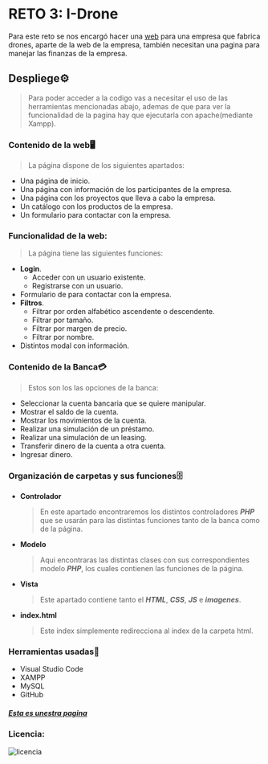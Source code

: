 # RETO 3: I-Drone

Para este reto se nos encargó hacer una [web](https://hiru.zerbitzaria.net) para una empresa que fabrica drones, aparte de la web de la empresa, también necesitan una pagina para manejar las finanzas de la empresa.

## Despliege⚙️
> Para poder acceder a la codigo vas a necesitar el uso de las herramientas mencionadas abajo, ademas de que para ver la funcionalidad de la pagina hay que ejecutarla con apache(mediante Xampp).

### Contenido de la web🖥️
> La página dispone de los siguientes apartados:
* Una página de inicio.
* Una página con información de los participantes de la empresa.
* Una página con los proyectos que lleva a cabo la empresa.
* Un catálogo con los productos de la empresa.
* Un formulario para contactar con la empresa.

### Funcionalidad de la web:
> La página tiene las siguientes funciones:
* **Login**.
  * Acceder con un usuario existente.
  * Registrarse con un usuario.
* Formulario de para contactar con la empresa.
* **Filtros**.
  * Filtrar por orden alfabético ascendente o descendente.
  * Filtrar por tamaño.
  * Filtrar por margen de precio.
  * Filtrar por nombre.
* Distintos modal con información.

### Contenido de la Banca💳
> Estos son los las opciones de la banca:
* Seleccionar la cuenta bancaria que se quiere manipular.
* Mostrar el saldo de la cuenta.
* Mostrar los movimientos de la cuenta.
* Realizar una simulación de un préstamo.
* Realizar una simulación de un leasing.
* Transferir dinero de la cuenta a otra cuenta.
* Ingresar dinero.

### Organización de carpetas y sus funciones🗄️

* **Controlador**
  > En este apartado encontraremos los distintos controladores **_PHP_** que se usarán para las distintas funciones tanto de la banca como de la página.
* **Modelo** 
  > Aqui encontraras las distintas clases con sus correspondientes modelo **_PHP_**, los cuales contienen las funciones de la página.
* **Vista**
  > Este apartado contiene tanto el **_HTML_**, **_CSS_**, **_JS_** e **_imagenes_**.
* **index.html**
  > Este index simplemente redirecciona al index de la carpeta html.


### Herramientas usadas🔧
* Visual Studio Code
* XAMPP
* MySQL
* GitHub

##### [Esta es unestra pagina](https://hiru.zerbitzaria.net)

### Licencia:
![licencia](https://user-images.githubusercontent.com/74308105/144413625-ddf38c05-cd36-489d-bb04-b4ceb117eed5.png)

